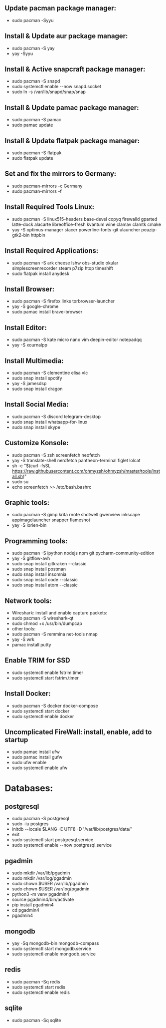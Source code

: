 ## Update pacman package manager:
* sudo pacman -Syyu
## Install & Update aur package manager:
* sudo pacman -S yay
* yay -Syyu

## Install & Active snapcraft package manager:
* sudo pacman -S snapd
* sudo systemctl enable --now snapd.socket
* sudo ln -s /var/lib/snapd/snap/snap

## Install & Update pamac package manager:
* sudo pacman -S pamac
* sudo pamac update

## Install & Update flatpak package manager:
* sudo pacman -S flatpak
* sudo flatpak update

## Set and fix the mirrors to Germany:
* sudo pacman-mirrors -c Germany
* sudo pacman-mirrors -f

## Install Required Tools Linux:
* sudo pacman -S linux515-headers base-devel copyq firewalld gparted latte-dock alacarte libreoffice-fresh kvantum wine clamav clamtk cmake
* yay -S optimus-manager stacer powerline-fonts-git ulauncher peazip-gtk2-bin httpbin

## Install Required Applications:
* sudo pacman -S ark cheese lshw obs-studio okular simplescreenrecorder steam p7zip htop timeshift
* sudo flatpak install anydesk

## Install Browser:
* sudo pacman -S firefox links torbrowser-launcher
* yay -S google-chrome
* sudo pamac install brave-browser

## Install Editor:
* sudo pacman -S kate micro nano vim deepin-editor notepadqq
* yay -S xournalpp

## Install Multimedia:
* sudo pacman -S clementine elisa vlc
* sudo snap install spotify
* yay -S jamesdsp
* sudo snap install dragon

## Install Social Media:
* sudo pacman -S discord telegram-desktop
* sudo snap install whatsapp-for-linux
* sudo snap install skype

## Customize Konsole:
* sudo pacman -S zsh screenfetch neofetch
* yay -S translate-shell nerdfetch pantheon-terminal figlet lolcat
* sh -c "$(curl -fsSL https://raw.githubusercontent.com/ohmyzsh/ohmyzsh/master/tools/install.sh)"
* sudo su
* echo screenfetch >> /etc/bash.bashrc

## Graphic tools:
* sudo pacman -S gimp krita rnote shotwell gwenview inkscape appimagelauncher snapper flameshot
* yay -S lorien-bin

## Programming tools:
* sudo pacman -S ipython nodejs npm git pycharm-community-edition
* yay -S gitflow-avh
* sudo snap install gitkraken --classic
* sudo snap install postman
* sudo snap install insomnia
* sudo snap install code --classic
* sudo snap install atom --classic

## Network tools:
* Wireshark: install and enable capture packets:
* sudo pacman -S wireshark-qt
* sudo chmod +x /usr/bin/dumpcap
* other tools:
* sudo pacman -S remmina net-tools nmap
* yay -S wrk
* pamac install putty

## Enable TRIM for SSD
* sudo systemctl enable fstrim.timer
* sudo systemctl start fstrim.timer

## Install Docker:
* sudo pacman -S docker docker-compose
* sudo systemctl start docker
* sudo systemctl enable docker

## Uncomplicated FireWall: install, enable, add to startup
* sudo pamac install ufw
* sudo pamac install gufw
* sudo ufw enable
* sudo systemctl enable ufw

# Databases:
## postgresql
* sudo pacman -S postgresql
* sudo -iu postgres
* initdb --locale $LANG -E UTF8 -D '/var/lib/postgres/data/'
* exit
* sudo systemctl start postgresql.service
* sudo systemctl enable --now postgresql.service

## pgadmin
* sudo mkdir /var/lib/pgadmin
* sudo mkdir /var/log/pgadmin
* sudo chown $USER /var/lib/pgadmin
* sudo chown $USER /var/log/pgadmin
* python3 -m venv pgadmin4
* source pgadmin4/bin/activate
* pip install pgadmin4
* cd pgadmin4
* pgadmin4

## mongodb
* yay -Sq mongodb-bin mongodb-compass
* sudo systemctl start mongodb.service
* sudo systemctl enable mongodb.service

## redis
* sudo pacman -Sq redis
* sudo systemctl start redis
* sudo systemctl enable redis

## sqlite
* sudo pacman -Sq sqlite
